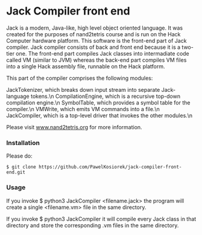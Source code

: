 # Jack Compiler front end

Jack is a modern, Java-like, high level object oriented language. It was created for the purposes of nand2tetris course and is run on the Hack Computer hardware platform. This software is the front-end part of Jack compiler. Jack compiler consists of back and front end because it is a two-tier one. The front-end part compiles Jack classes into intermadiate code called VM (similar to JVM) whereas the back-end part compiles VM files into a single Hack assembly file, runnable on the Hack platform.

This part of the compiler comprises the following modules:

JackTokenizer, which breaks down input stream into separate Jack-language tokens.\n
CompilationEngine, which is a recursive top-down compilation engine.\n
SymbolTable, which provides a symbol table for the compiler.\n
VMWrite, which emits VM commands into a file.\n
JackCompiler, which is a top-level driver that invokes the other modules.\n



Please visit www.nand2tetris.org for more information.

### Installation
Please do:

`$ git clone https://github.com/PawelKosiorek/jack-compiler-front-end.git`

### Usage
If you invoke $ python3 JackCompiler <filename.jack> the program will create a single <filename.vm> file in the same directory.

If you invoke $ python3 JackCompiler <directoryname> it will compile every Jack class in that directory and store the corresponding .vm files in the same directory.

